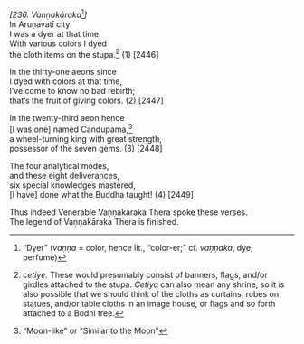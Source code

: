*\[236. Vaṇṇakāraka*[^1]*\]*  
In Aruṇavatī city  
I was a dyer at that time.  
With various colors I dyed  
the cloth items on the stupa.[^2] (1) \[2446\]

In the thirty-one aeons since  
I dyed with colors at that time,  
I’ve come to know no bad rebirth;  
that’s the fruit of giving colors. (2) \[2447\]

In the twenty-third aeon hence  
\[I was one\] named Candupama,[^3]  
a wheel-turning king with great strength,  
possessor of the seven gems. (3) \[2448\]

The four analytical modes,  
and these eight deliverances,  
six special knowledges mastered,  
\[I have\] done what the Buddha taught! (4) \[2449\]

Thus indeed Venerable Vaṇṇakāraka Thera spoke these verses.  
The legend of Vaṇṇakāraka Thera is finished.

[^1]: “Dyer” (*vaṇṇa* = color, hence lit., “color-er;” cf. *vaṇṇaka*,
    dye, perfume)

[^2]: *cetiye.* These would presumably consist of banners, flags, and/or
    girdles attached to the stupa. *Cetiya* can also mean any shrine, so
    it is also possible that we should think of the cloths as curtains,
    robes on statues, and/or table cloths in an image house, or flags
    and so forth attached to a Bodhi tree.

[^3]: “Moon-like” or “Similar to the Moon”
